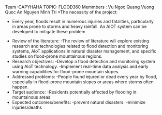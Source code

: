 Team :CAPYHAHA
TOPIC: FLOOD360
Memmbers :
Vu Ngoc Quang
Vuong Quoc An
Nguyen Minh Tri
*The necessity of the project:
- Every year, floods result in numerous injuries and fatalities, particularly in
areas prone to storms and heavy rainfall. An AIOT system can be
developed to mitigate these problem
* Review of the literature:
-The review of literature will explore existing research and technologies
related to flood detection and monitoring systems, AIoT applications in
natural disaster management, and specific studies on flood-prone
mountainous regions.
* Research objectives:
-Develop a flood detection and monitoring system using AIoT technology.
-Implement real-time data analysis and early warning capabilities for
flood-prone mountain slopes.
* Addressed problems:
-People found injured or dead every year by flood, especially in
flood-prone mountain slopes or areas where storms often happen.
* Target audience:
-Residents potentially affected by flooding in mountainous areas
* Expected outcomes/benefits:
-prevent natural disasters.
-minimize injuries/deaths
